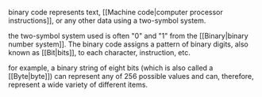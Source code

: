 binary code represents text, [[Machine code|computer processor instructions]], or any other data using a two-symbol system. 

the two-symbol system used is often "0" and "1" from the [[Binary|binary number system]]. The binary code assigns a pattern of binary digits, also known as [[Bit|bits]], to each character, instruction, etc. 

for example, a binary string of eight bits (which is also called a [[Byte|byte]]) can represent any of 256 possible values and can, therefore, represent a wide variety of different items.
